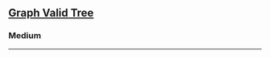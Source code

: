<h2><a href="https://neetcode.io/problems/valid-tree">Graph Valid Tree</a></h2><h3>Medium</h3><hr>


